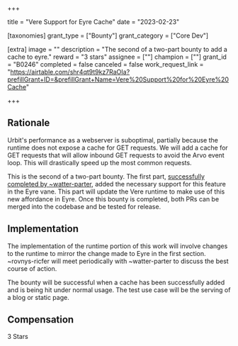 +++

title = "Vere Support for Eyre Cache"
date = "2023-02-23"

[taxonomies]
grant_type = ["Bounty"]
grant_category = ["Core Dev"]

[extra]
image = ""
description = "The second of a two-part bounty to add a cache to eyre."
reward = "3 stars"
assignee = [""]
champion = [""]
grant_id = "B0246"
completed = false
canceled = false
work_request_link = "https://airtable.com/shr4qt9t9kz7RaOIa?prefillGrant+ID=&prefillGrant+Name=Vere%20Support%20for%20Eyre%20Cache"

+++

## Rationale

Urbit's performance as a webserver is suboptimal, partially because the runtime does not expose a cache for GET requests. We will add a cache for GET requests that will allow inbound GET requests to avoid the Arvo event loop. This will drastically speed up the most common requests.

This is the second of a two-part bounty. The first part, [successfully completed by ~watter-parter](https://github.com/urbit/urbit/pull/5927), added the necessary support for this feature in the Eyre vane. This part will update the Vere runtime to make use of this new affordance in Eyre. Once this bounty is completed, both PRs can be merged into the codebase and be tested for release.

## Implementation

The implementation of the runtime portion of this work will involve changes to the runtime to mirror the change made to Eyre in the first section. ~rovnys-ricfer will meet periodically with ~watter-parter to discuss the best course of action.

The bounty will be successful when a cache has been successfully added and is being hit under normal usage. The test use case will be the serving of a blog or static page.

## Compensation

3 Stars

